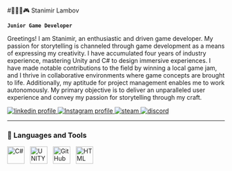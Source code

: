 #👨🏻‍💻🎮 Stanimir Lambov

**`Junior Game Developer`**

Greetings! I am Stanimir, an enthusiastic and driven game developer. My passion for storytelling is channeled through game development as a means of expressing my creativity. I have accumulated four years of industry experience, mastering Unity and C# to design immersive experiences. I have made notable contributions to the field by winning a local game jam, and I thrive in collaborative environments where game concepts are brought to life. Additionally, my aptitude for project management enables me to work autonomously. My primary objective is to deliver an unparalleled user experience and convey my passion for storytelling through my craft.

   <p align="left">
  <a href="https://www.linkedin.com/in/stanimir-lambov-39a23b19a/">
    <img alt="linkedin profile" title="Check Out My LinkedIn" src="https://img.shields.io/badge/LinkedIn-0077B5?style=for-the-badge&logo=linkedin&logoColor=white" />
  </a> 
  <a href="https://www.instagram.com/stanimir_lambov/">
    <img alt="Instagram profile" title="Instagram" src="https://img.shields.io/badge/Instagram-E4405F?style=for-the-badge&logo=instagram&logoColor=white" />
  </a> 
  <a href="https://steamcommunity.com/id/stan40/">
    <img alt="steam" title="Steam" src="https://img.shields.io/badge/Steam-000000?style=for-the-badge&logo=steam&logoColor=white" />
  </a>
  <a href="#" title="stan40#1736">
    <img alt="discord" title="stan40#1736" src="https://img.shields.io/badge/stan40%231736-5865F2?style=for-the-badge&logo=discord&logoColor=white" />
  </a>
</p>

---

### 🧰 Languages and Tools

<img align="left" alt="C#" width="40px" style="padding-right:10px;" src="https://cdn.jsdelivr.net/gh/devicons/devicon/icons/csharp/csharp-original.svg" />
<img align="left" alt="UNITY" width="40px" style="padding-right:10px;" src="https://www.vectorlogo.zone/logos/unity3d/unity3d-icon.svg"/>
<img align="left" alt="GitHub" width="40px" style="padding-right:10px;" src="https://cdn.jsdelivr.net/gh/devicons/devicon/icons/github/github-original.svg" />
<img align="left" alt="HTML" width="40px" style="padding-right:10px;" src="https://cdn.jsdelivr.net/gh/devicons/devicon/icons/html5/html5-plain.svg" />
